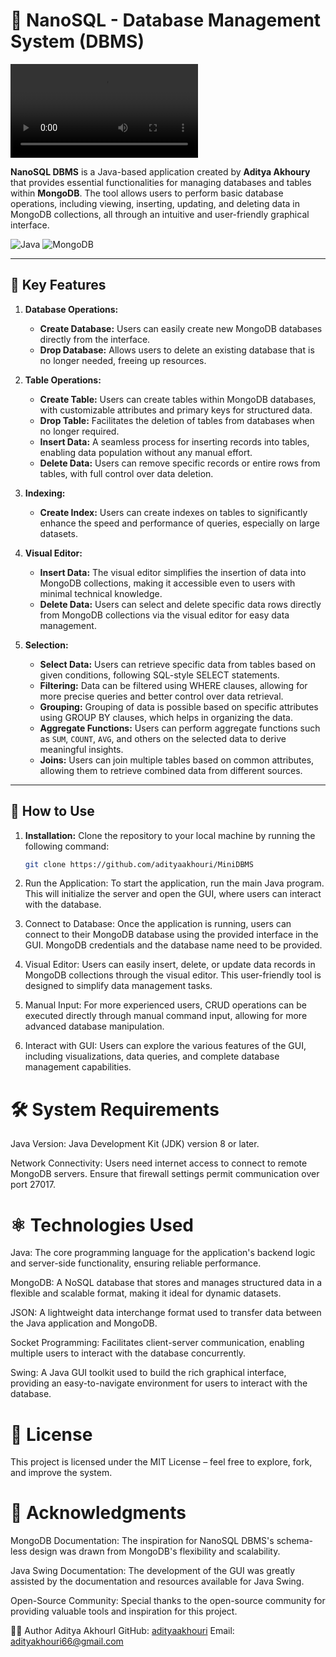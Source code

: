 # 📂 NanoSQL - Database Management System (DBMS)

![GIF](https://github.com/Adityaakhouri/NanoSQL/raw/refs/heads/main/nanoSQL_animated_short_video.mp4)

**NanoSQL DBMS** is a Java-based application created by **Aditya Akhoury** that provides essential functionalities for managing databases and tables within **MongoDB**. The tool allows users to perform basic database operations, including viewing, inserting, updating, and deleting data in MongoDB collections, all through an intuitive and user-friendly graphical interface.

![Java](https://img.shields.io/badge/Java-ED8B00?style=for-the-badge&logo=openjdk&logoColor=white)
![MongoDB](https://img.shields.io/badge/MongoDB-4EA94B?style=for-the-badge&logo=mongodb&logoColor=white)

---

## 🎯 Key Features

1. **Database Operations:**
   - **Create Database:** Users can easily create new MongoDB databases directly from the interface.
   - **Drop Database:** Allows users to delete an existing database that is no longer needed, freeing up resources.

2. **Table Operations:**
   - **Create Table:** Users can create tables within MongoDB databases, with customizable attributes and primary keys for structured data.
   - **Drop Table:** Facilitates the deletion of tables from databases when no longer required.
   - **Insert Data:** A seamless process for inserting records into tables, enabling data population without any manual effort.
   - **Delete Data:** Users can remove specific records or entire rows from tables, with full control over data deletion.

3. **Indexing:**
   - **Create Index:** Users can create indexes on tables to significantly enhance the speed and performance of queries, especially on large datasets.

4. **Visual Editor:**
   - **Insert Data:** The visual editor simplifies the insertion of data into MongoDB collections, making it accessible even to users with minimal technical knowledge.
   - **Delete Data:** Users can select and delete specific data rows directly from MongoDB collections via the visual editor for easy data management.

5. **Selection:**
   - **Select Data:** Users can retrieve specific data from tables based on given conditions, following SQL-style SELECT statements.
   - **Filtering:** Data can be filtered using WHERE clauses, allowing for more precise queries and better control over data retrieval.
   - **Grouping:** Grouping of data is possible based on specific attributes using GROUP BY clauses, which helps in organizing the data.
   - **Aggregate Functions:** Users can perform aggregate functions such as `SUM`, `COUNT`, `AVG`, and others on the selected data to derive meaningful insights.
   - **Joins:** Users can join multiple tables based on common attributes, allowing them to retrieve combined data from different sources.

---

## 🚀 How to Use

1. **Installation:** Clone the repository to your local machine by running the following command:
   ```bash
   git clone https://github.com/adityaakhouri/MiniDBMS
   
2. Run the Application: To start the application, run the main Java program. This will initialize the server and open the GUI, where users can interact with the database.

3. Connect to Database: Once the application is running, users can connect to their MongoDB database using the provided interface in the GUI. MongoDB credentials and the database name need to be provided.

4. Visual Editor: Users can easily insert, delete, or update data records in MongoDB collections through the visual editor. This user-friendly tool is designed to simplify data management tasks.

5. Manual Input: For more experienced users, CRUD operations can be executed directly through manual command input, allowing for more advanced database manipulation.

6. Interact with GUI: Users can explore the various features of the GUI, including visualizations, data queries, and complete database management capabilities.

# 🛠️ System Requirements
Java Version: Java Development Kit (JDK) version 8 or later.

Network Connectivity: Users need internet access to connect to remote MongoDB servers. Ensure that firewall settings permit communication over port 27017.

# ⚛️ Technologies Used


Java: The core programming language for the application's backend logic and server-side functionality, ensuring reliable performance.

MongoDB: A NoSQL database that stores and manages structured data in a flexible and scalable format, making it ideal for dynamic datasets.

JSON: A lightweight data interchange format used to transfer data between the Java application and MongoDB.

Socket Programming: Facilitates client-server communication, enabling multiple users to interact with the database concurrently.

Swing: A Java GUI toolkit used to build the rich graphical interface, providing an easy-to-navigate environment for users to interact with the database.

# 📜 License
This project is licensed under the MIT License – feel free to explore, fork, and improve the system.

# 🙌 Acknowledgments
MongoDB Documentation: The inspiration for NanoSQL DBMS's schema-less design was drawn from MongoDB's flexibility and scalability.

Java Swing Documentation: The development of the GUI was greatly assisted by the documentation and resources available for Java Swing.

Open-Source Community: Special thanks to the open-source community for providing valuable tools and inspiration for this project.

👩‍💻 Author
Aditya AkhourI
GitHub:  [adityaakhouri](https://github.com/adityaakhouri)
Email: [adityakhouri66@gmail.com](mailto:adityakhouri66@gmail.com)

